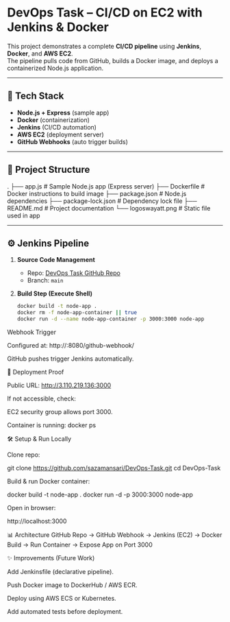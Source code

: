 # DevOps Task – CI/CD on EC2 with Jenkins & Docker

This project demonstrates a complete **CI/CD pipeline** using **Jenkins**, **Docker**, and **AWS EC2**.  
The pipeline pulls code from GitHub, builds a Docker image, and deploys a containerized Node.js application.

---

## 🚀 Tech Stack
- **Node.js + Express** (sample app)
- **Docker** (containerization)
- **Jenkins** (CI/CD automation)
- **AWS EC2** (deployment server)
- **GitHub Webhooks** (auto trigger builds)

---

## 📂 Project Structure

.
├── app.js # Sample Node.js app (Express server)
├── Dockerfile # Docker instructions to build image
├── package.json # Node.js dependencies
├── package-lock.json # Dependency lock file
├── README.md # Project documentation
└── logoswayatt.png # Static file used in app


---

## ⚙️ Jenkins Pipeline
1. **Source Code Management**  
   - Repo: [DevOps Task GitHub Repo](https://github.com/sazamansari/DevOps-Task)  
   - Branch: `main`

2. **Build Step (Execute Shell)**  
   ```bash
   docker build -t node-app .
   docker rm -f node-app-container || true
   docker run -d --name node-app-container -p 3000:3000 node-app

Webhook Trigger

Configured at: http://<EC2-Public-IP>:8080/github-webhook/

GitHub pushes trigger Jenkins automatically.

🔧 Deployment Proof

Public URL:
http://3.110.219.136:3000

If not accessible, check:

EC2 security group allows port 3000.

Container is running: 
docker ps


🛠️ Setup & Run Locally

Clone repo:

git clone https://github.com/sazamansari/DevOps-Task.git
cd DevOps-Task


Build & run Docker container:

docker build -t node-app .
docker run -d -p 3000:3000 node-app


Open in browser:

http://localhost:3000

📊 Architecture
GitHub Repo → GitHub Webhook → Jenkins (EC2) → Docker Build → Run Container → Expose App on Port 3000

✨ Improvements (Future Work)

Add Jenkinsfile (declarative pipeline).

Push Docker image to DockerHub / AWS ECR.

Deploy using AWS ECS or Kubernetes.

Add automated tests before deployment.
